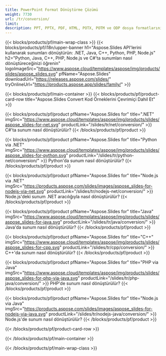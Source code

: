 ```yaml
---
title: PowerPoint Format Dönüştürme Çözümü
weight: 7730
url: /tr/conversion/
limit: 
description: PPT, PPTX, PDF, HTML, POTX, POTM ve ODP dosya formatlarını dönüştürmek için API'ler
---
```


{{< blocks/products/pf/main-wrap-class >}}
{{< blocks/products/pf/i18n/upper-banner h1="Aspose.Slides API'lerini kullanarak sunumları dönüştürün: .NET, Java, C++, Python, PHP, Node.js" h2="Python, Java, C++, PHP, Node.js ve C#'ta sunumları nasıl dönüştüreceğinizi öğrenin" logoImageSrc="https://www.aspose.cloud/templates/aspose/img/products/slides/aspose_slides.svg" pfName="Aspose.Slides" downloadUrl="https://releases.aspose.com/slides/" tryOnlineUrl="https://products.aspose.app/slides/family/" >}}

{{< blocks/products/pf/main-container >}}
{{< blocks/products/pf/product-card-row title="Aspose.Slides Convert Kod Örneklerini Çevrimiçi Dahil Et" >}}

{{< blocks/products/pf/product pfName="Aspose.Slides for" title=".NET" imgSrc="https://www.aspose.cloud/templates/aspose/img/products/slides/aspose_slides-for-net.svg" productLink="/slides/tr/net/conversion/" >}}
C#'ta sunum nasıl dönüştürülür?
{{< /blocks/products/pf/product >}}

{{< blocks/products/pf/product pfName="Aspose.Slides for" title="Python via .NET" imgSrc="https://www.aspose.cloud/templates/aspose/img/products/slides/aspose_slides-for-python.svg" productLink="/slides/tr/python-net/conversion/" >}}
Python'da sunum nasıl dönüştürülür?
{{< /blocks/products/pf/product >}}

{{< blocks/products/pf/product pfName="Aspose.Slides for" title="Node.js via .NET" imgSrc="https://products.aspose.com/slides/images/aspose_slides-for-nodejs-via-net.svg" productLink="/slides/tr/nodejs-net/conversion/" >}}
Node.js'deki sunum .NET aracılığıyla nasıl dönüştürülür?
{{< /blocks/products/pf/product >}}

{{< blocks/products/pf/product pfName="Aspose.Slides for" title="Java" imgSrc="https://www.aspose.cloud/templates/aspose/img/products/slides/aspose_slides-for-java.svg" productLink="/slides/tr/java/conversion/" >}}
Java'da sunum nasıl dönüştürülür?
{{< /blocks/products/pf/product >}}

{{< blocks/products/pf/product pfName="Aspose.Slides for" title="C++" imgSrc="https://www.aspose.cloud/templates/aspose/img/products/slides/aspose_slides-for-cpp.svg" productLink="/slides/tr/cpp/conversion/" >}}
C++'da sunum nasıl dönüştürülür?
{{< /blocks/products/pf/product >}}

{{< blocks/products/pf/product pfName="Aspose.Slides for" title="PHP via Java" imgSrc="https://www.aspose.cloud/templates/aspose/img/products/slides/aspose_slides-for-php-via-java.svg" productLink="/slides/tr/php-java/conversion/" >}}
PHP'de sunum nasıl dönüştürülür?
{{< /blocks/products/pf/product >}}

{{< blocks/products/pf/product pfName="Aspose.Slides for" title="Node.js via Java" imgSrc="https://products.aspose.com/slides/images/aspose_slides-for-nodejs-via-java.svg" productLink="/slides/tr/nodejs-java/conversion/" >}}
Node.js'de sunum nasıl dönüştürülür?
{{< /blocks/products/pf/product >}}

{{< /blocks/products/pf/product-card-row >}}

{{< /blocks/products/pf/main-container >}}

{{< /blocks/products/pf/main-wrap-class >}}